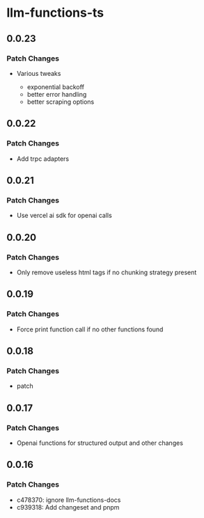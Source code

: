 # llm-functions-ts

## 0.0.23

### Patch Changes

- Various tweaks

  - exponential backoff
  - better error handling
  - better scraping options

## 0.0.22

### Patch Changes

- Add trpc adapters

## 0.0.21

### Patch Changes

- Use vercel ai sdk for openai calls

## 0.0.20

### Patch Changes

- Only remove useless html tags if no chunking strategy present

## 0.0.19

### Patch Changes

- Force print function call if no other functions found

## 0.0.18

### Patch Changes

- patch

## 0.0.17

### Patch Changes

- Openai functions for structured output and other changes

## 0.0.16

### Patch Changes

- c478370: ignore llm-functions-docs
- c939318: Add changeset and pnpm
